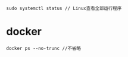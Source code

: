 ```shell
sudo systemctl status // Linux查看全部运行程序
```

# docker

```shell
docker ps --no-trunc //不省略
```

